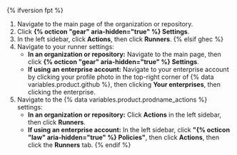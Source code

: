 {% ifversion fpt %}
1. Navigate to the main page of the organization or repository.
1. Click **{% octicon "gear" aria-hidden="true" %} Settings**.
1. In the left sidebar, click **Actions**, then click **Runners**.
{% elsif ghec %}
1. Navigate to your runner settings:
   * **In an organization or repository:** Navigate to the main page, then click **{% octicon "gear" aria-hidden="true" %} Settings**.
   * **If using an enterprise account:** Navigate to your enterprise account by clicking your profile photo in the top-right corner of {% data variables.product.github %}, then clicking **Your enterprises**, then clicking the enterprise.
1. Navigate to the {% data variables.product.prodname_actions %} settings:
   * **In an organization or repository:** Click **Actions** in the left sidebar, then click **Runners**.
   * **If using an enterprise account:** In the left sidebar, click **"{% octicon "law" aria-hidden="true" %} Policies"**, then click **Actions**, then click the **Runners** tab.
{% endif %}
